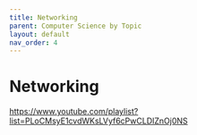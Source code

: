 ```yaml
---
title: Networking
parent: Computer Science by Topic
layout: default
nav_order: 4
---
```


# Networking

https://www.youtube.com/playlist?list=PLoCMsyE1cvdWKsLVyf6cPwCLDIZnOj0NS
